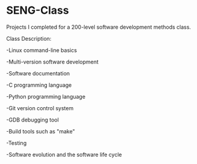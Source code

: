 # SENG-Class
Projects I completed for a 200-level software development methods class.


Class Description:

  -Linux command-line basics
  
  -Multi-version software development
  
  -Software documentation
  
  -C programming language
  
  -Python programming language
  
  -Git version control system
  
  -GDB debugging tool
  
  -Build tools such as "make"
  
  -Testing
  
  -Software evolution and the software life cycle
